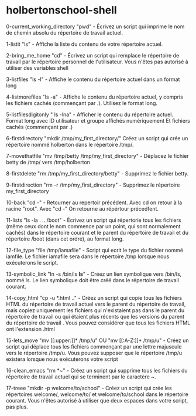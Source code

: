 # holbertonschool-shell

0-current_working_directory "pwd" - Écrivez un script qui imprime le nom de chemin absolu du répertoire de travail actuel.

1-listit "ls" - Affiche la liste du contenu de votre répertoire actuel.

2-bring_me_home "cd" - Écrivez un script qui remplace le répertoire de travail par le répertoire personnel de l'utilisateur. Vous n'êtes pas autorisé à utiliser des variables shell

3-listfiles "ls -l" - Affiche le contenu du répertoire actuel dans un format long

4-listmorefiles "ls -a" - Affiche le contenu du répertoire actuel, y compris les fichiers cachés (commençant par .). Utilisez le format long.

5-listfilesdigitonly " ls -lna" - Afficher le contenu du répertoire actuel. Format long avec ID utilisateur et groupe affichés numériquement Et fichiers cachés (commençant par .)

6-firstdirectory "mkdir /tmp/my_first_directory/" Créez un script qui crée un répertoire nommé holberton dans le répertoire /tmp/.

7-movethatfile "mv /tmp/betty /tmp/my_first_directory" - Déplacez le fichier betty de /tmp/ vers /tmp/holberton

8-firstdelete "rm /tmp/my_first_directory/betty" - Supprimez le fichier betty.

9-firstdirection "rm -r /tmp/my_first_directory" - Supprimez le répertoire my_first_directory

10-back "cd -" - Retourner au repertoir précédent. Avec cd on retour à la racine "root". Avec "cd -" On retourne au répértour précedfent. 

11-lists "ls -la . .. /boot" - Écrivez un script qui répertorie tous les fichiers (même ceux dont le nom commence par un point, qui sont normalement cachés) dans le répertoire courant et le parent du répertoire de travail et du répertoire /boot (dans cet ordre), au format long.

12-file_type "file /tmp/iamafile" - Script qui ecrit le type du fichier nommé iamfile. Le fichier iamafile sera dans le répertoire /tmp lorsque nous exécuterons le script.

13-symbolic_link "ln -s /bin/ls __ls__" - Créez un lien symbolique vers /bin/ls, nommé ls. Le lien symbolique doit être créé dans le répertoire de travail courant.

14-copy_html "cp -u *.html .." - Créez un script qui copie tous les fichiers HTML du répertoire de travail actuel vers le parent du répertoire de travail, mais copiez uniquement les fichiers qui n'existaient pas dans le parent du répertoire de travail ou qui étaient plus récents que les versions du parent du répertoire de travail . Vous pouvez considérer que tous les fichiers HTML ont l'extension .html

15-lets_move "mv [[:upper:]]* /tmp/u" OU "mv [[:A-Z:]]* /tmp/u" - Créez un script qui déplace tous les fichiers commençant par une lettre majuscule vers le répertoire /tmp/u. Vous pouvez supposer que le répertoire /tmp/u existera lorsque nous exécuterons votre script

16-clean_emacs "rm *~" - Créez un script qui supprime tous les fichiers du répertoire de travail actuel qui se terminent par le caractère ~.

17-treee "mkdir -p welcome/to/school" - Créez un script qui crée les répertoires welcome/, welcome/to/ et welcome/to/school dans le répertoire courant. Vous n'êtes autorisé à utiliser que deux espaces dans votre script, pas plus.